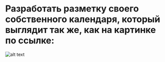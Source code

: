 # Разработать разметку своего собственного календаря, который выглядит так же, как на картинке по ссылке:

![alt text](http://www.jarloo.com/wp-content/uploads/bfi_thumb/cal2-2rml0y7pt6qij06ffvtm2o.png)